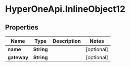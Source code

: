 # HyperOneApi.InlineObject12

## Properties
Name | Type | Description | Notes
------------ | ------------- | ------------- | -------------
**name** | **String** |  | [optional] 
**gateway** | **String** |  | [optional] 


